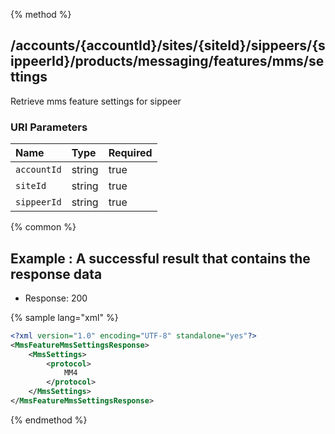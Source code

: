 {% method %}
## /accounts/{accountId}/sites/{siteId}/sippeers/{sippeerId}/products/messaging/features/mms/settings

Retrieve mms feature settings for sippeer



### URI Parameters
| Name | Type | Required |
|:-----|:-----|:---------|
| `accountId` | string | true |
| `siteId` | string | true |
| `sippeerId` | string | true |






{% common %}


## Example : A successful result that contains the response data

* Response: 200

{% sample lang="xml" %}

```xml
<?xml version="1.0" encoding="UTF-8" standalone="yes"?>
<MmsFeatureMmsSettingsResponse>
    <MmsSettings>
        <protocol>
            MM4
        </protocol>
    </MmsSettings>
</MmsFeatureMmsSettingsResponse>
```


{% endmethod %}